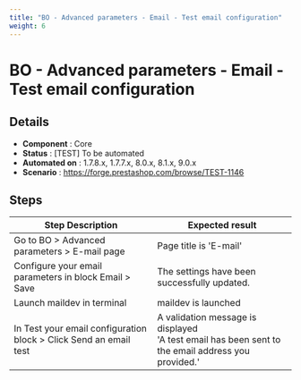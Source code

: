 ```yaml
---
title: "BO - Advanced parameters - Email - Test email configuration"
weight: 6
---
```


# BO - Advanced parameters - Email - Test email configuration
## Details
* **Component** : Core
* **Status** : [TEST] To be automated
* **Automated on** : 1.7.8.x, 1.7.7.x, 8.0.x, 8.1.x, 9.0.x
* **Scenario** : https://forge.prestashop.com/browse/TEST-1146

## Steps
| Step Description | Expected result |
| ----- | ----- |
| Go to BO > Advanced parameters > E-mail page | Page title is 'E-mail' |
| Configure your email parameters in block Email > Save | The settings have been successfully updated. |
| Launch maildev in terminal | maildev is launched |
| In Test your email configuration block > Click Send an email test | A validation message is displayed<br>'A test email has been sent to the email address you provided.' |
